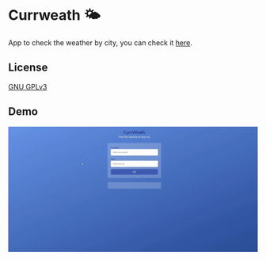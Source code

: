 # Currweath 🌤

App to check the weather by city, you can check it [here](https://currweath.netlify.app).

## License

[GNU GPLv3](https://choosealicense.com/licenses/gpl-3.0/)

## Demo

![Alt text](https://raw.githubusercontent.com/Mardecera/_currweath/main/images/_demo.gif)
